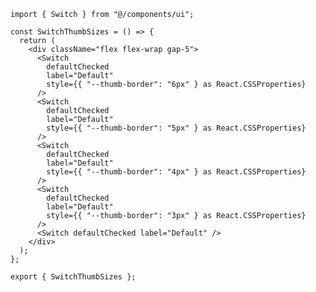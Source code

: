 ﻿```tsx
import { Switch } from "@/components/ui";

const SwitchThumbSizes = () => {
  return (
    <div className="flex flex-wrap gap-5">
      <Switch
        defaultChecked
        label="Default"
        style={{ "--thumb-border": "6px" } as React.CSSProperties}
      />
      <Switch
        defaultChecked
        label="Default"
        style={{ "--thumb-border": "5px" } as React.CSSProperties}
      />
      <Switch
        defaultChecked
        label="Default"
        style={{ "--thumb-border": "4px" } as React.CSSProperties}
      />
      <Switch
        defaultChecked
        label="Default"
        style={{ "--thumb-border": "3px" } as React.CSSProperties}
      />
      <Switch defaultChecked label="Default" />
    </div>
  );
};

export { SwitchThumbSizes };

```

